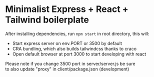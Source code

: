 # Minimalist Express + React + Tailwind boilerplate

After installing dependencies, run `npm start` in root directory, this will:

-   Start express server on env.PORT or 3500 by default
-   CRA bundling, which also builds tailwindcss thanks to craco
-   Open default browser at port 3000 to start developing with react

Please note if you change 3500 port in server/server.js be sure  
to also update "proxy" in client/package.json (development)
